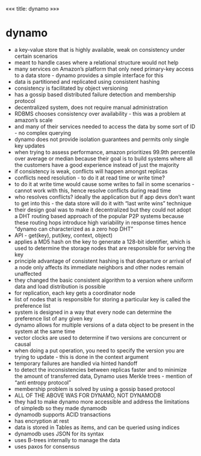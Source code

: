 «««
title: dynamo
»»»

# dynamo

- a key-value store that is highly available, weak on consistency under certain scenarios
- meant to handle cases where a relational structure would not help
- many services on Amazon’s platform that only need primary-key access to a data store - dynamo provides a simple interface for this
- data is partitioned and replicated using consistent hashing
- consistency is facilitated by object versioning
- has a gossip based distributed failure detection and membership protocol
- decentralized system, does not require manual administration
- RDBMS chooses consistency over availability - this was a problem at amazon’s scale
- and many of their services needed to access the data by some sort of ID - no complex querying
- dynamo does not provide isolation guarantees and permits only single key updates
- when trying to assess performance, amazon prioritizes 99.9th percentile over average or median because their goal is to build systems where all the customers have a good experience instead of just the majority
- if consistency is weak, conflicts will happen amongst replicas
- conflicts need resolution - to do it at read time or write time?
- to do it at write time would cause some writes to fail in some scenarios - cannot work with this, hence resolve conflicts during read time
- who resolves conflicts? ideally the application but if app devs don’t want to get into this - the data store will do it with “last write wins” technique
- their design goal was to make it decentralized but they could not adopt a DHT routing based approach of the popular P2P systems because these routing hops introduce high variability in response times hence “dynamo can characterized as a zero hop DHT”
- API - get(key), put(key, context, object)
- applies a MD5 hash on the key to generate a 128-bit identifier, which is used to determine the storage nodes that are responsible for serving the key
- principle advantage of consistent hashing is that departure or arrival of a node only affects its immediate neighbors and other nodes remain unaffected
- they changed the basic consistent algorithm to a version where uniform data and load distribution is possible
- for replication, each key gets a coordinator node
-  list of nodes that is responsible for storing a particular key is called the preference list
- system is designed in a way that every node can determine the preference list of any given key
- dynamo allows for multiple versions of a data object to be present in the system at the same time
- vector clocks are used to determine if two versions are concurrent or causal
- when doing a put operation, you need to specify the version you are trying to update - this is done in the context argument
- temporary failures are handled via hinted handoff
- to detect the inconsistencies between replicas faster and to minimize the amount of transferred data, Dynamo uses Merkle trees - mention of “anti entropy protocol”
- membership problem is solved by using a gossip based protocol
- ALL OF THE ABOVE WAS FOR DYNAMO, NOT DYNAMODB
- they had to make dynamo more accessible and address the limitations of simpledb so they made dynamodb
- dynamodb supports ACID transactions
- has encryption at rest
- data is stored in Tables as items, and can be queried using indices
- dynamodb uses JSON for its syntax
- uses B-trees internally to manage the data
- uses paxos for consensus
